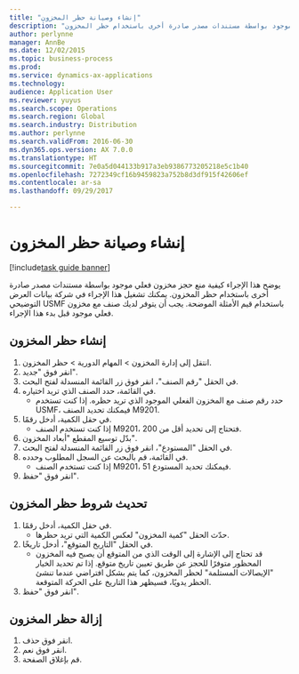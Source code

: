 ```yaml
---
title: "إنشاء وصيانة حظر المخزون"
description: "يوضح هذا الإجراء كيفية منع حجز مخزون فعلي موجود بواسطة مستندات مصدر صادرة أخرى باستخدام حظر المخزون."
author: perlynne
manager: AnnBe
ms.date: 12/02/2015
ms.topic: business-process
ms.prod: 
ms.service: dynamics-ax-applications
ms.technology: 
audience: Application User
ms.reviewer: yuyus
ms.search.scope: Operations
ms.search.region: Global
ms.search.industry: Distribution
ms.author: perlynne
ms.search.validFrom: 2016-06-30
ms.dyn365.ops.version: AX 7.0.0
ms.translationtype: HT
ms.sourcegitcommit: 7e0a5d044133b917a3eb9386773205218e5c1b40
ms.openlocfilehash: 7272349cf16b9459823a752b8d3df915f42606ef
ms.contentlocale: ar-sa
ms.lasthandoff: 09/29/2017

---
```

# <a name="create-and-maintain-inventory-blocking"></a>إنشاء وصيانة حظر المخزون

[!include[task guide banner](../../includes/task-guide-banner.md)]

يوضح هذا الإجراء كيفية منع حجز مخزون فعلي موجود بواسطة مستندات مصدر صادرة أخرى باستخدام حظر المخزون. يمكنك تشغيل هذا الإجراء في شركة بيانات العرض التوضيحي USMF باستخدام قيم الأمثلة الموضحة. يجب أن يتوفر لديك صنف مع مخزون فعلي موجود قبل بدء هذا الإجراء.


## <a name="create-an-inventory-blocking"></a>إنشاء حظر المخزون
1. انتقل إلى إدارة المخزون > المهام الدورية > حظر المخزون.
2. انقر فوق "جديد".
3. في الحقل "رقم الصنف"، انقر فوق زر القائمة المنسدلة لفتح البحث.
4. في القائمة، حدد الصنف الذي تريد اختياره.
    * حدد رقم صنف مع المخزون الفعلي الموجود الذي تريد حظره. إذا كنت تستخدم USMF، فيمكنك تحديد الصنف M9201.  
5. في حقل الكمية، أدخل رقمًا.
    * إذا كنت تستخدم الصنف M9201، فتحتاج إلى تحديد أقل من 200.  
6. بدّل توسيع المقطع "أبعاد المخزون".
7. في الحقل "المستودع"، انقر فوق زر القائمة المنسدلة لفتح البحث.
8. في القائمة، قم بالبحث عن السجل المطلوب وحدده.
    * إذا كنت تستخدم الصنف M9201، فيمكنك تحديد المستودع 51.  
9. انقر فوق "حفظ".

## <a name="update-the-conditions-of-the-inventory-blocking"></a>تحديث شروط حظر المخزون
1. في حقل الكمية، أدخل رقمًا.
    * حدّث الحقل "كمية المخزون" لعكس الكمية التي تريد حظرها.  
2. في الحقل "التاريخ المتوقع‬"، أدخل تاريخًا.
    * قد تحتاج إلى الإشارة إلى الوقت الذي من المتوقع أن يصبح فيه المخزون المحظور متوفرًا للحجز عن طريق تعيين تاريخ متوقع. إذا تم تحديد الخيار "الإيصالات المستلمة‬" لحظر المخزون، كما يتم بشكل افتراضي عندما تنشئ الحظر يدويًا، فسيظهر هذا التاريخ على الحركة المتوقعة.  
3. انقر فوق "حفظ".

## <a name="remove-the-inventory-blocking"></a>إزالة حظر المخزون
1. انقر فوق حذف.
2. انقر فوق نعم.
3. قم بإغلاق الصفحة.


